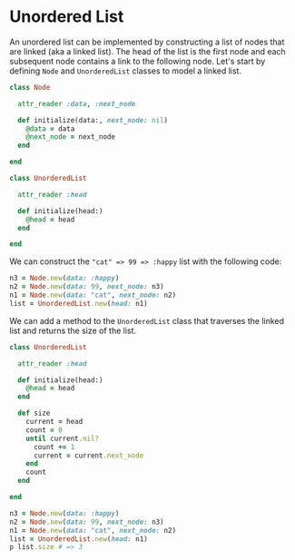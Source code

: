 # Unordered List

An unordered list can be implemented by constructing a list of nodes that are linked (aka a linked list).  The head of the list is the first node and each subsequent node contains a link to the following node.  Let's start by defining `Node` and `UnorderedList` classes to model a linked list.

```ruby
class Node

  attr_reader :data, :next_node

  def initialize(data:, next_node: nil)
    @data = data
    @next_node = next_node
  end

end

class UnorderedList

  attr_reader :head

  def initialize(head:)
    @head = head
  end

end
```

We can construct the `"cat" => 99 => :happy` list with the following code:

```ruby
n3 = Node.new(data: :happy)
n2 = Node.new(data: 99, next_node: n3)
n1 = Node.new(data: "cat", next_node: n2)
list = UnorderedList.new(head: n1)
```

We can add a method to the `UnorderedList` class that traverses the linked list and returns the size of the list.

```ruby
class UnorderedList

  attr_reader :head

  def initialize(head:)
    @head = head
  end

  def size
    current = head
    count = 0
    until current.nil?
      count += 1
      current = current.next_node
    end
    count
  end

end

n3 = Node.new(data: :happy)
n2 = Node.new(data: 99, next_node: n3)
n1 = Node.new(data: "cat", next_node: n2)
list = UnorderedList.new(head: n1)
p list.size # => 3
```



